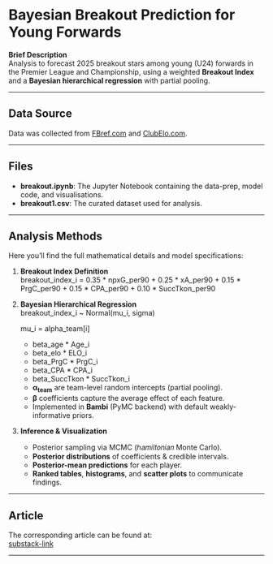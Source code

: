 # Bayesian Breakout Prediction for Young Forwards

**Brief Description**  
Analysis to forecast 2025 breakout stars among young (U24) forwards in the Premier League and Championship, using a weighted **Breakout Index** and a **Bayesian hierarchical regression** with partial pooling.

---

## Data Source  
Data was collected from [FBref.com](https://fbref.com) and [ClubElo.com](https://clubelo.com).

---

## Files  
- **breakout.ipynb**: The Jupyter Notebook containing the data-prep, model code, and visualisations.  
- **breakout1.csv**: The curated dataset used for analysis.

---

## Analysis Methods  
Here you’ll find the full mathematical details and model specifications:

1. **Breakout Index Definition**  
  breakout_index_i = 0.35 * npxG_per90 
                  + 0.25 * xA_per90 
                  + 0.15 * PrgC_per90 
                  + 0.15 * CPA_per90 
                  + 0.10 * SuccTkon_per90

2. **Bayesian Hierarchical Regression**  
   breakout_index_i ~ Normal(mu_i, sigma)

    mu_i = alpha_team[i]
      + beta_age       * Age_i
      + beta_elo       * ELO_i
      + beta_PrgC      * PrgC_i
      + beta_CPA       * CPA_i
      + beta_SuccTkon  * SuccTkon_i

   - **α<sub>team</sub>** are team-level random intercepts (partial pooling).  
   - **β** coefficients capture the average effect of each feature.  
   - Implemented in **Bambi** (PyMC backend) with default weakly-informative priors.

3. **Inference & Visualization**  
   - Posterior sampling via MCMC (ℎ𝑎𝑚𝑖𝑙𝑡𝑜𝑛𝑖𝑎𝑛 Monte Carlo).  
   - **Posterior distributions** of coefficients & credible intervals.  
   - **Posterior-mean predictions** for each player.  
   - **Ranked tables**, **histograms**, and **scatter plots** to communicate findings.

---

## Article  
The corresponding article can be found at:  
[substack-link](https://underthelights.substack.com/p/predicting-breakout-forwards-with)  

---
